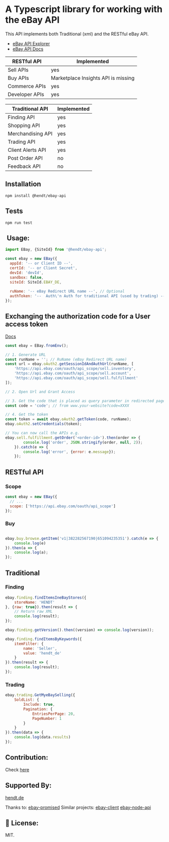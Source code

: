# A Typescript library for working with the eBay API
This API implements both Traditional (xml) and the RESTful eBay API. 

* [eBay API Explorer](https://developer.ebay.com/my/api_test_tool)
* [eBay API Docs](https://developer.ebay.com/docs)

| RESTful API       | Implemented                         |
|-------------------|-------------------------------------|
| Sell APIs         | yes                                 |
| Buy APIs          | Marketplace Insights API is missing |
| Commerce APIs     | yes                                 |
| Developer APIs    | yes                                 |

| Traditional API   | Implemented                         |
|-------------------|-------------------------------------|
| Finding API       | yes                                 |
| Shopping API      | yes                                 |
| Merchandising API | yes                                 |
| Trading API       | yes                                 |
| Client Alerts API | yes                                 |
| Post Order API    | no                                  |
| Feedback API      | no                                  |

## Installation

```shell script
npm install @hendt/ebay-api
```

## Tests
```shell script
npm run test
```

## ️ Usage:

```javascript
import EBay, {SiteId} from '@hendt/ebay-api';

const ebay = new EBay({
  appId: '-- or Client ID --',
  certId: '-- or Client Secret',
  devId: 'devId',
  sandbox: false,
  siteId: SiteId.EBAY_DE,
  
  ruName: '-- eBay Redirect URL name --', // Optional
  authToken: '--  Auth\'n Auth for traditional API (used by trading) --', // Optional
});
```

## Exchanging the authorization code for a User access token
[Docs](https://developer.ebay.com/api-docs/static/oauth-auth-code-grant-request.html)


```javascript
const ebay = EBay.fromEnv();

// 1. Generate URL
const runName = ''; // RuName (eBay Redirect URL name)
const url = ebay.oAuth2.getSessionIdAndAuthUrl(runName, [
    'https://api.ebay.com/oauth/api_scope/sell.inventory',
    'https://api.ebay.com/oauth/api_scope/sell.account',
    'https://api.ebay.com/oauth/api_scope/sell.fulfillment'
]);

// 2. Open Url and Grant Access

// 3. Get the code that is placed as query parameter in redirected page
const code = 'code'; // from www.your-website?code=XXXX

// 4. Get the token
const token = await ebay.oAuth2.getToken(code, runName);
ebay.oAuth2.setCredentials(token);

// You can now call the APIs e.g.
ebay.sell.fulfillment.getOrder('<order-id>').then(order => {
        console.log('order', JSON.stringify(order, null, 2));
    }).catch(e => {
        console.log('error', {error: e.message});
    });

```

## RESTful API

### Scope
```javascript
const ebay = new EBay({
  // ...
  scope: ['https://api.ebay.com/oauth/api_scope']
});
```

### Buy
```javascript

ebay.buy.browse.getItem('v1|382282567190|651094235351').catch(e => {
    console.log(e)
}).then(a => {
    console.log(a);
});

```

## Traditional

### Finding
```javascript
ebay.finding.findItemsIneBayStores({
    storeName: 'HENDT'
}, {raw: true}).then(result => {
    // Return raw XML
    console.log(result);
});

ebay.finding.getVersion().then((version) => console.log(version));

ebay.finding.findItemsByKeywords({
    itemFilter: {
        name: 'Seller',
        value: 'hendt_de'
    }
}).then(result => {
    console.log(result);
});
```

### Trading
```javascript
ebay.trading.GetMyeBaySelling({
    SoldList: {
        Include: true,
        Pagination: {
            EntriesPerPage: 20,
            PageNumber: 1
        }
    }
}).then(data => {
    console.log(data.results)
});

```

## Contribution:
Check [here](https://github.com/hendt/ebay-api/blob/master/CONTRIBUTING.md)

## Supported By:
[hendt.de](https://hendt.de)

Thanks to:
[ebay-promised](https://github.com/ondreian/ebay-promised)
Similar projects:
[ebay-client](https://github.com/CoinPoet/ebay-client)
[ebay-node-api](https://github.com/pajaydev/ebay-node-api)


## 📝 License:
MIT.